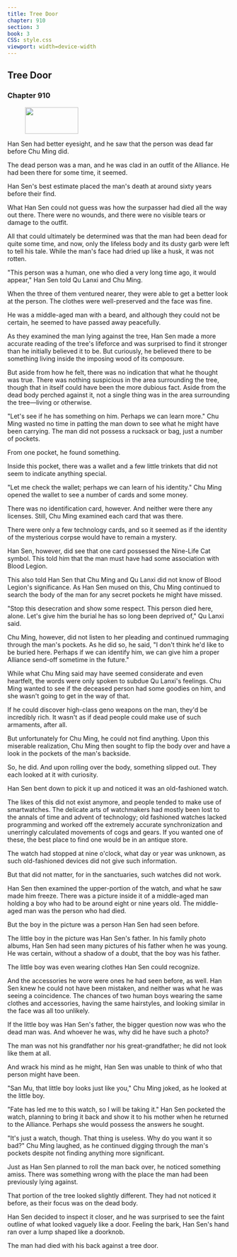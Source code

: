 ```yaml
---
title: Tree Door
chapter: 910
section: 3
book: 3
CSS: style.css
viewport: width=device-width
---
```


## Tree Door

### Chapter 910

<figure>
	<img src="../Images/gem.gif" alt="" id="gem" width="120" height="60" />
</figure>

Han Sen had better eyesight, and he saw that the person was dead far before Chu Ming did.

The dead person was a man, and he was clad in an outfit of the Alliance. He had been there for some time, it seemed.

Han Sen's best estimate placed the man's death at around sixty years before their find.

What Han Sen could not guess was how the surpasser had died all the way out there. There were no wounds, and there were no visible tears or damage to the outfit.

All that could ultimately be determined was that the man had been dead for quite some time, and now, only the lifeless body and its dusty garb were left to tell his tale. While the man's face had dried up like a husk, it was not rotten.

"This person was a human, one who died a very long time ago, it would appear," Han Sen told Qu Lanxi and Chu Ming.

When the three of them ventured nearer, they were able to get a better look at the person. The clothes were well-preserved and the face was fine.

He was a middle-aged man with a beard, and although they could not be certain, he seemed to have passed away peacefully.

As they examined the man lying against the tree, Han Sen made a more accurate reading of the tree's lifeforce and was surprised to find it stronger than he initially believed it to be. But curiously, he believed there to be something living inside the imposing wood of its composure.

But aside from how he felt, there was no indication that what he thought was true. There was nothing suspicious in the area surrounding the tree, though that in itself could have been the more dubious fact. Aside from the dead body perched against it, not a single thing was in the area surrounding the tree—living or otherwise.

"Let's see if he has something on him. Perhaps we can learn more." Chu Ming wasted no time in patting the man down to see what he might have been carrying. The man did not possess a rucksack or bag, just a number of pockets.

From one pocket, he found something.

Inside this pocket, there was a wallet and a few little trinkets that did not seem to indicate anything special.

"Let me check the wallet; perhaps we can learn of his identity." Chu Ming opened the wallet to see a number of cards and some money.

There was no identification card, however. And neither were there any licenses. Still, Chu Ming examined each card that was there.

There were only a few technology cards, and so it seemed as if the identity of the mysterious corpse would have to remain a mystery.

Han Sen, however, did see that one card possessed the Nine-Life Cat symbol. This told him that the man must have had some association with Blood Legion.

This also told Han Sen that Chu Ming and Qu Lanxi did not know of Blood Legion's significance. As Han Sen mused on this, Chu Ming continued to search the body of the man for any secret pockets he might have missed.

"Stop this desecration and show some respect. This person died here, alone. Let's give him the burial he has so long been deprived of," Qu Lanxi said.

Chu Ming, however, did not listen to her pleading and continued rummaging through the man's pockets. As he did so, he said, "I don't think he'd like to be buried here. Perhaps if we can identify him, we can give him a proper Alliance send-off sometime in the future."

While what Chu Ming said may have seemed considerate and even heartfelt, the words were only spoken to subdue Qu Lanxi's feelings. Chu Ming wanted to see if the deceased person had some goodies on him, and she wasn't going to get in the way of that.

If he could discover high-class geno weapons on the man, they'd be incredibly rich. It wasn't as if dead people could make use of such armaments, after all.

But unfortunately for Chu Ming, he could not find anything. Upon this miserable realization, Chu Ming then sought to flip the body over and have a look in the pockets of the man's backside.

So, he did. And upon rolling over the body, something slipped out. They each looked at it with curiosity.

Han Sen bent down to pick it up and noticed it was an old-fashioned watch.

The likes of this did not exist anymore, and people tended to make use of smartwatches. The delicate arts of watchmakers had mostly been lost to the annals of time and advent of technology; old fashioned watches lacked programming and worked off the extremely accurate synchronization and unerringly calculated movements of cogs and gears. If you wanted one of these, the best place to find one would be in an antique store.

The watch had stopped at nine o'clock, what day or year was unknown, as such old-fashioned devices did not give such information.

But that did not matter, for in the sanctuaries, such watches did not work.

Han Sen then examined the upper-portion of the watch, and what he saw made him freeze. There was a picture inside it of a middle-aged man holding a boy who had to be around eight or nine years old. The middle-aged man was the person who had died.

But the boy in the picture was a person Han Sen had seen before.

The little boy in the picture was Han Sen's father. In his family photo albums, Han Sen had seen many pictures of his father when he was young. He was certain, without a shadow of a doubt, that the boy was his father.

The little boy was even wearing clothes Han Sen could recognize.

And the accessories he wore were ones he had seen before, as well. Han Sen knew he could not have been mistaken, and neither was what he was seeing a coincidence. The chances of two human boys wearing the same clothes and accessories, having the same hairstyles, and looking similar in the face was all too unlikely.

If the little boy was Han Sen's father, the bigger question now was who the dead man was. And whoever he was, why did he have such a photo?

The man was not his grandfather nor his great-grandfather; he did not look like them at all.

And wrack his mind as he might, Han Sen was unable to think of who that person might have been.

"San Mu, that little boy looks just like you," Chu Ming joked, as he looked at the little boy.

"Fate has led me to this watch, so I will be taking it." Han Sen pocketed the watch, planning to bring it back and show it to his mother when he returned to the Alliance. Perhaps she would possess the answers he sought.

"It's just a watch, though. That thing is useless. Why do you want it so bad?" Chu Ming laughed, as he continued digging through the man's pockets despite not finding anything more significant.

Just as Han Sen planned to roll the man back over, he noticed something amiss. There was something wrong with the place the man had been previously lying against.

That portion of the tree looked slightly different. They had not noticed it before, as their focus was on the dead body.

Han Sen decided to inspect it closer, and he was surprised to see the faint outline of what looked vaguely like a door. Feeling the bark, Han Sen's hand ran over a lump shaped like a doorknob.

The man had died with his back against a tree door.